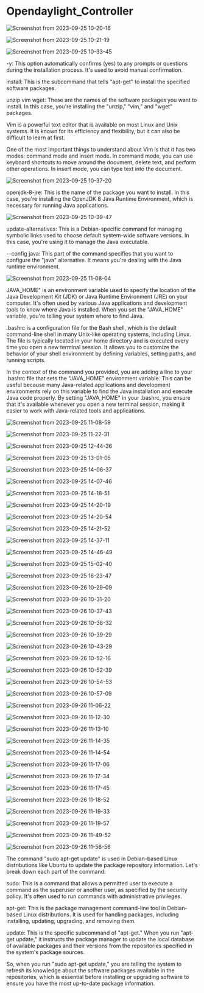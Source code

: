 # Opendaylight_Controller

![Screenshot from 2023-09-25 10-20-16](https://github.com/C191068/Khatami_Opendaylight/assets/89090776/04aae1d2-d19c-439d-aab2-89752f01e995)

![Screenshot from 2023-09-25 10-21-19](https://github.com/C191068/Khatami_Opendaylight/assets/89090776/aa97e7ef-dc61-4509-a08d-ed33c8dcbc6f)

![Screenshot from 2023-09-25 10-33-45](https://github.com/C191068/Khatami_Opendaylight/assets/89090776/6f8331a7-c7fe-4378-bcc4-73e297a99bbf)

-y: This option automatically confirms (yes) to any prompts or questions during the installation process. It's used to avoid manual confirmation.

install: This is the subcommand that tells "apt-get" to install the specified software packages.

unzip vim wget: These are the names of the software packages you want to install. In this case, you're installing the "unzip," "vim," and "wget" packages.

Vim is a powerful text editor that is available on most Linux and Unix systems. It is known for its efficiency and flexibility, but it can also be difficult to learn at first.

One of the most important things to understand about Vim is that it has two modes: command mode and insert mode. In command mode, you can use keyboard shortcuts to move around the document, delete text, and perform other operations. In insert mode, you can type text into the document.

![Screenshot from 2023-09-25 10-37-20](https://github.com/C191068/Khatami_Opendaylight/assets/89090776/fff7d87c-fbe0-4c4b-adbb-5a137004d31c)

openjdk-8-jre: This is the name of the package you want to install. In this case, you're installing the OpenJDK 8 Java Runtime Environment, which is necessary for running Java applications.

![Screenshot from 2023-09-25 10-39-47](https://github.com/C191068/Khatami_Opendaylight/assets/89090776/a8d18b00-4e2e-4930-9992-fdc6119f07a8)

update-alternatives: This is a Debian-specific command for managing symbolic links used to choose default system-wide software versions. In this case, you're using it to manage the Java executable.

--config java: This part of the command specifies that you want to configure the "java" alternative. It means you're dealing with the Java runtime environment.

![Screenshot from 2023-09-25 11-08-04](https://github.com/C191068/Khatami_Opendaylight/assets/89090776/ecfa4cea-f839-4e10-bb74-682030b502b5)

JAVA_HOME" is an environment variable used to specify the location of the Java Development Kit (JDK) or Java Runtime Environment (JRE) on your computer. It's often used by various Java applications and development tools to know where Java is installed. When you set the "JAVA_HOME" variable, you're telling your system where to find Java.

.bashrc is a configuration file for the Bash shell, which is the default command-line shell in many Unix-like operating systems, including Linux. The file is typically located in your home directory and is executed every time you open a new terminal session. It allows you to customize the behavior of your shell environment by defining variables, setting paths, and running scripts.

In the context of the command you provided, you are adding a line to your .bashrc file that sets the "JAVA_HOME" environment variable. This can be useful because many Java-related applications and development environments rely on this variable to find the Java installation and execute Java code properly. By setting "JAVA_HOME" in your .bashrc, you ensure that it's available whenever you open a new terminal session, making it easier to work with Java-related tools and applications.

![Screenshot from 2023-09-25 11-08-59](https://github.com/C191068/Khatami_Opendaylight/assets/89090776/872570a0-7305-419e-8829-a2ee30aee83e)

![Screenshot from 2023-09-25 11-22-31](https://github.com/C191068/Khatami_Opendaylight/assets/89090776/02a039a5-1bfe-4d14-a1e4-19cd5fa988bf)

![Screenshot from 2023-09-25 12-44-36](https://github.com/C191068/Khatami_Opendaylight/assets/89090776/2ede9eae-442d-4bfc-bda4-319e1a0bce61)

![Screenshot from 2023-09-25 13-01-05](https://github.com/C191068/Khatami_Opendaylight/assets/89090776/e4f8bc6c-512b-4b16-860a-009ce3e589ff)

![Screenshot from 2023-09-25 14-06-37](https://github.com/C191068/Khatami_Opendaylight/assets/89090776/c506549b-fda5-4d1b-b49c-8c5ecbb9d576)

![Screenshot from 2023-09-25 14-07-46](https://github.com/C191068/Khatami_Opendaylight/assets/89090776/be53bbbf-40a2-4a81-9f12-50511a88021a)

![Screenshot from 2023-09-25 14-18-51](https://github.com/C191068/Khatami_Opendaylight/assets/89090776/69c08be6-1718-4e44-895c-b4cd90cf46fe)

![Screenshot from 2023-09-25 14-20-19](https://github.com/C191068/Khatami_Opendaylight/assets/89090776/a0de16e3-195a-410b-825d-fc9910d2c74d)

![Screenshot from 2023-09-25 14-20-54](https://github.com/C191068/Khatami_Opendaylight/assets/89090776/79db7172-7c0d-46f4-8dbf-c341e6dcc8f2)

![Screenshot from 2023-09-25 14-21-52](https://github.com/C191068/Khatami_Opendaylight/assets/89090776/79509dbf-6814-4945-bc37-9843c538e77e)

![Screenshot from 2023-09-25 14-37-11](https://github.com/C191068/Khatami_Opendaylight/assets/89090776/ea746934-5b3e-46ab-8fe6-5c55f50012ff)

![Screenshot from 2023-09-25 14-46-49](https://github.com/C191068/Khatami_Opendaylight/assets/89090776/5d69b90e-cd4b-4317-a039-a1493a924516)

![Screenshot from 2023-09-25 15-02-40](https://github.com/C191068/Khatami_Opendaylight/assets/89090776/f3e62315-9fb1-41ff-934b-36662b64d403)

![Screenshot from 2023-09-25 16-23-47](https://github.com/C191068/Khatami_Opendaylight/assets/89090776/b4356b1a-2fc9-4e74-be3b-f43033abfd99)

![Screenshot from 2023-09-26 10-29-09](https://github.com/C191068/Khatami_Opendaylight/assets/89090776/0c0a129c-458d-424f-a276-e05fa34b9d7b)

![Screenshot from 2023-09-26 10-31-20](https://github.com/C191068/Khatami_Opendaylight/assets/89090776/dbf20153-82e5-45e5-9bfc-88f5ef65b24d)

![Screenshot from 2023-09-26 10-37-43](https://github.com/C191068/Khatami_Opendaylight/assets/89090776/1ae2b12d-a27a-490e-8d35-2c5e96c181ed)

![Screenshot from 2023-09-26 10-38-32](https://github.com/C191068/Khatami_Opendaylight/assets/89090776/5a6e2ea8-a6ba-45f8-8fff-0ac26ad85be9)

![Screenshot from 2023-09-26 10-39-29](https://github.com/C191068/Khatami_Opendaylight/assets/89090776/a9651475-19f2-4087-9496-b3b582b8d2b6)

![Screenshot from 2023-09-26 10-43-29](https://github.com/C191068/Khatami_Opendaylight/assets/89090776/cf9c8dc2-f56d-4c68-ae62-9325427e56ca)

![Screenshot from 2023-09-26 10-52-16](https://github.com/C191068/Khatami_Opendaylight/assets/89090776/1e738d70-4270-409d-9015-43f69f1e981c)

![Screenshot from 2023-09-26 10-52-39](https://github.com/C191068/Khatami_Opendaylight/assets/89090776/b832bc0c-6d67-48c1-a6ab-238405840dc7)

![Screenshot from 2023-09-26 10-54-53](https://github.com/C191068/Khatami_Opendaylight/assets/89090776/a711cb1c-5ff0-446b-aa58-9ac7acf72d7b)

![Screenshot from 2023-09-26 10-57-09](https://github.com/C191068/Khatami_Opendaylight/assets/89090776/b5fe737f-025d-4783-8a65-14474c4d2460)

![Screenshot from 2023-09-26 11-06-22](https://github.com/C191068/Khatami_Opendaylight/assets/89090776/ee4aee2c-6274-4c49-9275-246a5e4708de)

![Screenshot from 2023-09-26 11-12-30](https://github.com/C191068/Khatami_Opendaylight/assets/89090776/d098819a-fb21-4878-bda6-bca271546dda)

![Screenshot from 2023-09-26 11-13-10](https://github.com/C191068/Khatami_Opendaylight/assets/89090776/a6009a39-a0ca-413b-80ae-1ba61b2b058f)

![Screenshot from 2023-09-26 11-14-35](https://github.com/C191068/Khatami_Opendaylight/assets/89090776/50baaba0-96c3-4970-983e-6ee2f94a554c)

![Screenshot from 2023-09-26 11-14-54](https://github.com/C191068/Khatami_Opendaylight/assets/89090776/7ba8b439-e2c4-46e9-a1e1-4abfc7b86ed0)

![Screenshot from 2023-09-26 11-17-06](https://github.com/C191068/Khatami_Opendaylight/assets/89090776/b14b06cd-e258-402c-be10-4821ed4c48cc)

![Screenshot from 2023-09-26 11-17-34](https://github.com/C191068/Khatami_Opendaylight/assets/89090776/8f842236-3bad-4a76-bc89-0ed246e8cf1c)

![Screenshot from 2023-09-26 11-17-45](https://github.com/C191068/Khatami_Opendaylight/assets/89090776/1ed687da-c229-4c9c-a760-d7ccda36cd9f)

![Screenshot from 2023-09-26 11-18-52](https://github.com/C191068/Khatami_Opendaylight/assets/89090776/f5324c2c-20a4-44f0-a29e-dfcd27029c7b)

![Screenshot from 2023-09-26 11-19-33](https://github.com/C191068/Khatami_Opendaylight/assets/89090776/4dcdfb01-a57b-4749-a576-805c86dc11a2)

![Screenshot from 2023-09-26 11-19-57](https://github.com/C191068/Khatami_Opendaylight/assets/89090776/de353cb3-7ae5-43fa-876f-d25695068c63)

![Screenshot from 2023-09-26 11-49-52](https://github.com/C191068/Khatami_Opendaylight/assets/89090776/a569352c-7fc3-46d2-b1a7-2a86f06e7a7f)

![Screenshot from 2023-09-26 11-56-56](https://github.com/C191068/Khatami_Opendaylight/assets/89090776/920cc37d-11ba-4770-8b90-e8d7dbac0048)




 The command "sudo apt-get update" is used in Debian-based Linux distributions like Ubuntu to update the package repository information. Let's break down each part of the command:

sudo: This is a command that allows a permitted user to execute a command as the superuser or another user, as specified by the security policy. It's often used to run commands with administrative privileges.

apt-get: This is the package management command-line tool in Debian-based Linux distributions. It is used for handling packages, including installing, updating, upgrading, and removing them.

update: This is the specific subcommand of "apt-get." When you run "apt-get update," it instructs the package manager to update the local database of available packages and their versions from the repositories specified in the system's package sources.

So, when you run "sudo apt-get update," you are telling the system to refresh its knowledge about the software packages available in the repositories, which is essential before installing or upgrading software to ensure you have the most up-to-date package information.













































